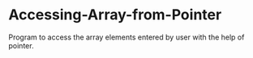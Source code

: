 # Accessing-Array-from-Pointer
Program to access the array elements entered by user with the help of pointer.

